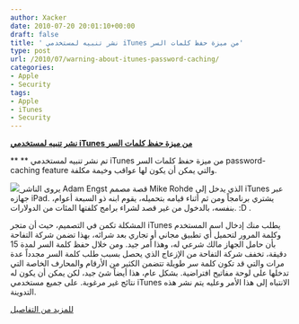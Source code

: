 ```yaml
---
author: Xacker
date: 2010-07-20 20:01:10+00:00
draft: false
title: ' نشر تنبيه لمستخدمي iTunes من ميزة حفظ كلمات السر'
type: post
url: /2010/07/warning-about-itunes-password-caching/
categories:
- Apple
- Security
tags:
- Apple
- iTunes
- Security
---
```


**[ نشر تنبيه لمستخدمي iTunes من ميزة حفظ كلمات السر](https://www.it-scoop.com/2010/07/warning-about-itunes-password-caching)**




**
** تم نشر تنبيه لمستخدمي iTunes من ميزة حفظ كلمات السر password-caching feature والتي يمكن أن يكون لها عواقب وخيمة مكلفة.




[![](https://www.it-scoop.com/wp-content/uploads/2010/07/itunes-logo.jpg)
](https://www.it-scoop.com/2010/07/warning-about-itunes-password-caching)
يروى الناشر Adam Engst قصة مصمم Mike Rohde الذي يدخل إلى iTunes عبر جهازه iPad. يشتري برنامجاً ومن ثم أثناء قيامه بتحميله، يقوم ابنه ذو السبعة أعوام، بنفسه، بالدخول من غير قصد لشراء برامج كلفتها المئات من الدولارات. :D .




المشكلة تكمن في التصميم، حيث أن متجر iTunes يطلب منك إدخال اسم المستخدم وكلمة المرور لتحميل أي تطبيق مجاني أو تجاري بعد شرائه، بهذا تضمن شركة التفاحة بأن حامل الجهاز مالك شرعي له، وهذا أمر جيد. ومن خلال حفظ كلمة السر لمدة 15 دقيقة، تخفف شركة التفاحة من الإزعاج الذي يحصل بسبب طلب كلمة السر مجدداً عدة مرات والتي قد تكون كلمة سر طويلة تتضمن الكثير من الأرقام والمحارف الخاصة التي تدخلها على لوحة مفاتيح افتراضية. بشكل عام، هذا أيضاً شئ جيد، لكن يمكن أن يكون له نتائج غير مرغوبة.
على جميع مستخدمي iTunes الانتباه إلى هذا الأمر وعليه يتم نشر هذه التدوينة.




[ للمزيد من التفاصيل
](http://www.zdnet.com/blog/apple/a-warning-about-itunes-password-caching/7649?tag=nl.e550)
